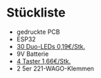# Stückliste

- gedruckte PCB
- ESP32
- [30 Duo-LEDs  0,19€/Stk.](https://www.reichelt.de/led-5-mm-bedrahtet-3-pin-rot-gruen-100-mcd-30--evl-339-1sursygw-p231037.html?PROVID=2788&gclid=EAIaIQobChMIt5fhj_P0gAMVpVFBAh3vUw-WEAQYByABEgLDi_D_BwE)
- 9V Batterie
- [4 Taster 1,66€/Stk.](https://www.mouser.de/ProductDetail/E-Switch/320E11BLK?qs=3Jlm%2Fl9ddLx6rOdduAcsXA%3D%3D)
- 2 5er 221-WAGO-Klemmen
